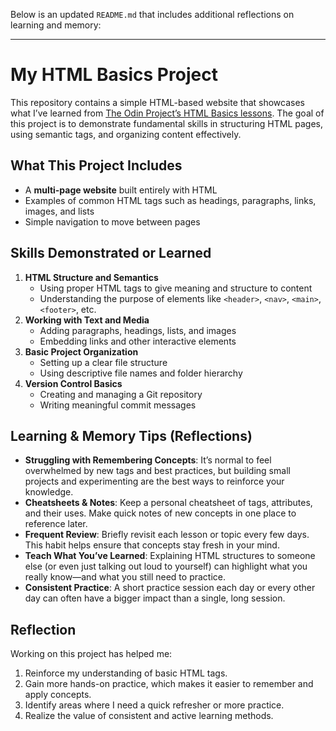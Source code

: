 Below is an updated `README.md` that includes additional reflections on learning and memory:

---

# My HTML Basics Project

This repository contains a simple HTML-based website that showcases what I’ve learned from [The Odin Project’s HTML Basics lessons](https://www.theodinproject.com/paths/foundations/courses/foundations). The goal of this project is to demonstrate fundamental skills in structuring HTML pages, using semantic tags, and organizing content effectively.

## What This Project Includes
- A **multi-page website** built entirely with HTML
- Examples of common HTML tags such as headings, paragraphs, links, images, and lists
- Simple navigation to move between pages

## Skills Demonstrated or Learned
1. **HTML Structure and Semantics**  
   - Using proper HTML tags to give meaning and structure to content  
   - Understanding the purpose of elements like `<header>`, `<nav>`, `<main>`, `<footer>`, etc.
2. **Working with Text and Media**  
   - Adding paragraphs, headings, lists, and images  
   - Embedding links and other interactive elements
3. **Basic Project Organization**  
   - Setting up a clear file structure  
   - Using descriptive file names and folder hierarchy
4. **Version Control Basics**  
   - Creating and managing a Git repository  
   - Writing meaningful commit messages

## Learning & Memory Tips (Reflections)
- **Struggling with Remembering Concepts**: It’s normal to feel overwhelmed by new tags and best practices, but building small projects and experimenting are the best ways to reinforce your knowledge.
- **Cheatsheets & Notes**: Keep a personal cheatsheet of tags, attributes, and their uses. Make quick notes of new concepts in one place to reference later.
- **Frequent Review**: Briefly revisit each lesson or topic every few days. This habit helps ensure that concepts stay fresh in your mind.
- **Teach What You’ve Learned**: Explaining HTML structures to someone else (or even just talking out loud to yourself) can highlight what you really know—and what you still need to practice.
- **Consistent Practice**: A short practice session each day or every other day can often have a bigger impact than a single, long session.

## Reflection
Working on this project has helped me:
1. Reinforce my understanding of basic HTML tags.
2. Gain more hands-on practice, which makes it easier to remember and apply concepts.
3. Identify areas where I need a quick refresher or more practice.
4. Realize the value of consistent and active learning methods.

